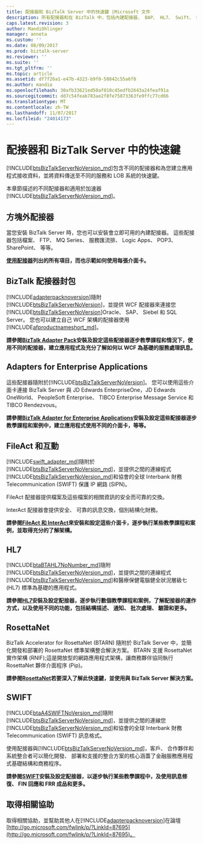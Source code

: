 ```yaml
---
title: 配接器和 BizTalk Server 中的快速鍵 |Microsoft 文件
description: 所有配接器和在 BizTalk 中，包括內建配接器、 BAP、 HL7、 Swift、 RosettaNet、 FileAct，以及互動的加速器概觀
caps.latest.revision: 3
author: MandiOhlinger
manager: anneta
ms.custom: ''
ms.date: 08/09/2017
ms.prod: biztalk-server
ms.reviewer: ''
ms.suite: ''
ms.tgt_pltfrm: ''
ms.topic: article
ms.assetid: df7f26a1-e47b-4323-b9f0-58842c55a6f8
ms.author: mandia
ms.openlocfilehash: 30afb33621ed50af010c45edfb2643a24feaf91a
ms.sourcegitcommit: dd7c54feab783ae2f8fe75873363fe9ffc77cd66
ms.translationtype: MT
ms.contentlocale: zh-TW
ms.lasthandoff: 11/07/2017
ms.locfileid: "24014173"
---
```

# <a name="adapters-and-accelerators-in-biztalk-server"></a>配接器和 BizTalk Server 中的快速鍵
 [!INCLUDE[btsBizTalkServerNoVersion_md](../includes/btsbiztalkservernoversion-md.md)]包含不同的配接器和為您建立應用程式接收資料，並將資料傳送至不同的服務和 LOB 系統的快速鍵。 
 
本章節描述的不同配接器和適用於加速器[!INCLUDE[btsBizTalkServerNoVersion_md](../includes/btsbiztalkservernoversion-md.md)]。 

## <a name="out-of-the-box-adapters"></a>方塊外配接器
當您安裝 BizTalk Server 時，您也可以安裝會立即可用的內建配接器。 這些配接器包括檔案、 FTP、 MQ Series、 服務匯流排、 Logic Apps、 POP3、 SharePoint、 等等。

**[使用配接器](../core/using-adapters.md)列出的所有項目，而也示範如何使用每張介面卡。**
 
## <a name="biztalk-adapter-pack"></a>BizTalk 配接器封包
[!INCLUDE[adapterpacknoversion](../includes/adapterpacknoversion-md.md)]隨附[!INCLUDE[btsBizTalkServerNoVersion](../includes/btsbiztalkservernoversion-md.md)]，並提供 WCF 配接器來連接您[!INCLUDE[btsBizTalkServerNoVersion](../includes/btsbiztalkservernoversion-md.md)]Oracle、 SAP、 Siebel 和 SQL Server。 您也可以建立自己 WCF 架構的配接器使用[!INCLUDE[afproductnameshort_md](../includes/afproductnameshort-md.md)]。 

**請參閱[BizTalk Adapter Pack](../adapters-and-accelerators/biztalk-adapter-pack.md)安裝及設定這些配接器逐步教學課程和情況下，使用不同的配接器，建立應用程式及充分了解如何以 WCF 為基礎的服務處理訊息。**

## <a name="adapters-for-enterprise-applications"></a>Adapters for Enterprise Applications
這些配接器隨附於[!INCLUDE[btsBizTalkServerNoVersion](../includes/btsbiztalkservernoversion-md.md)]。 您可以使用這些介面卡連接 BizTalk Server 與 JD Edwards EnterpriseOne，JD Edwards OneWorld、 PeopleSoft Enterprise、 TIBCO Enterprise Message Service 和 TIBCO Rendezvous。

**請參閱[BizTalk Adapter for Enterprise Applications](biztalk-adapters-for-enterprise-applications.md)安裝及設定這些配接器逐步教學課程和案例中，建立應用程式使用不同的介面卡，等等。** 


## <a name="fileact-and-interact"></a>FileAct 和互動
[!INCLUDE[swift_adapter_md](../includes/swift-adapter-md.md)]隨附於[!INCLUDE[btsBizTalkServerNoVersion_md](../includes/btsbiztalkservernoversion-md.md)]，並提供之間的連線程式[!INCLUDE[btsBizTalkServerNoVersion_md](../includes/btsbiztalkservernoversion-md.md)]和協會的全球 Interbank 財務 Telecommunication (SWIFT) 保護 IP 網路 (SIPN)。 

FileAct 配接器提供檔案及這些檔案的相關資訊的安全而可靠的交換。 

InterAct 配接器會提供安全、 可靠的訊息交換，個別結構化財務。 

**請參閱[FileAct 和 InterAct](../adapters-and-accelerators/fileact-interact/microsoft-biztalk-server-fileact-and-interact-adapters-documentation.md)來安裝和設定這些介面卡，逐步執行某些教學課程和案例，並取得充分的了解架構。** 

## <a name="hl7"></a>HL7

[!INCLUDE[btaBTAHL7NoNumber_md](../includes/btabtahl7nonumber-md.md)]隨附[!INCLUDE[btsBizTalkServerNoVersion_md](../includes/btsbiztalkservernoversion-md.md)]，並提供之間的連線程式[!INCLUDE[btsBizTalkServerNoVersion_md](../includes/btsbiztalkservernoversion-md.md)]和醫療保健電腦健全狀況層級七 (HL7) 標準為基礎的應用程式。

**請參閱[HL7](../adapters-and-accelerators/accelerator-hl7/microsoft-biztalk-accelerator-for-hl7-documentation.md)安裝及設定配接器，逐步執行數個教學課程和案例，了解配接器的運作方式，以及使用不同的功能，包括結構描述、 通知、 批次處理、 驗證和更多。**

## <a name="rosettanet"></a>RosettaNet
BizTalk Accelerator for RosettaNet (BTARN) 隨附於 BizTalk Server 中，並簡化開發和部署的 RosettaNet 標準架構整合解決方案。 BTARN 支援 RosettaNet 實作架構 (RNIF);這是開放型的網路應用程式架構，讓商務夥伴協同執行 RosettaNet 夥伴介面程序 (Pip)。 

**請參閱[RosettaNet](../adapters-and-accelerators/accelerator-rosettanet/microsoft-biztalk-accelerator-for-rosettanet-documentation.md)若要深入了解此快速鍵，並使用與 BizTalk Server 解決方案。** 

## <a name="swift"></a>SWIFT
[!INCLUDE[btaA4SWIFTNoVersion_md](../includes/btaa4swiftnoversion-md.md)]隨附[!INCLUDE[btsBizTalkServerNoVersion_md](../includes/btsbiztalkservernoversion-md.md)]，並提供之間的連線您[!INCLUDE[btsBizTalkServerNoVersion_md](../includes/btsbiztalkservernoversion-md.md)]和協會的全球 Interbank 財務 Telecommunication (SWIFT) 訊息格式。

使用配接器與[!INCLUDE[btsBizTalkServerNoVersion_md](../includes/btsbiztalkservernoversion-md.md)]，客戶、 合作夥伴和系統整合者可以簡化開發、 部署和支援的整合方案的核心涵蓋了金融服務應用程式基礎結構和商務程序。

**請參閱[SWIFT](../adapters-and-accelerators/accelerator-swift/microsoft-biztalk-accelerator-for-swift-documentation.md)安裝及設定配接器，以逐步執行某些教學課程中，及使用訊息修復、 FIN 回應和 FRR 成品和更多。**

## <a name="get-some-help"></a>取得相關協助 
取得相關協助，並幫助其他人在[!INCLUDE[adapterpacknoversion](../includes/adapterpacknoversion-md.md)]在論壇[http://go.microsoft.com/fwlink/p/?LinkId=87695](http://go.microsoft.com/fwlink/p/?LinkId=87695)。